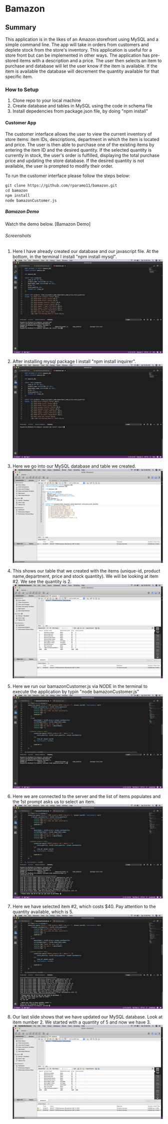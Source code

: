 # Bamazon

## Summary

This application is in the likes of an Amazon storefront using MySQL and a simple command line. The app will take in orders from customers and deplete stock from the store's inventory. This application is useful for a store front but can be implemented in other ways. The application has pre-stored items with a description and a price. The user then selects an item to purchase and database will let the user know if the item is available. If the item is available the database will decrement the quantity available for that specific item. 

### How to Setup

1. Clone repo to your local machine
2. Create database and tables in MySQL using the code in schema file
3. Install depedencies from package.json file, by doing "npm install"

#### Customer App

The customer interface allows the user to view the current inventory of store items: item IDs, descriptions, department in which the item is located and price. The user is then able to purchase one of the existing items by entering the item ID and the desired quantity. If the selected quantity is currently in stock, the user's order is fulfilled, displaying the total purchase price and updating the store database. If the desired quantity is not available, the user is prompted to modify their order.

To run the customer interface please follow the steps below:

	git clone https://github.com/rparamo11/bamazon.git
	cd bamazon
	npm install
	node bamazonCustomer.js

##### Bamazon Demo
Watch the demo below. 
[Bamazon Demo]

###### Screenshots

1. Here I have already created our database and our javascript file. At the bottom, in the terminal I install "npm install mysql".
![Screenshot](/screenshots/bamazon1.png)

2. After installing mysql package I install "npm install inquirer". 
![Screenshot](/screenshots/bamazon2.png)

3. Here we go into our MySQL database and table we created. 
![Screenshot](/screenshots/bamazon3.png)

4. This shows our table that we created with the items (unique-id, product name,department, price and stock quantity). We will be looking at item #2. We see the 
   quantity is 2. 
![Screenshot](/screenshots/bamazon4.png)

5. Here we run our bamazonCustomer.js via NODE in the terminal to execute the application by typin "node bamazonCustomer.js"
![Screenshot](/screenshots/bamazon5.png)

6. Here we are connected to the server and the list of items populates and the 1st prompt asks us to select an item. 
![Screenshot](/screenshots/bamazon6.png)

7. Here we have selected item #2, which costs $40. Pay attention to the quantity available, which is 5. 
![Screenshot](/screenshots/bamazon7.png)

8. Our last slide shows that we have updated our MySQL database. Look at item number 2. We started with a quantity of 5 and now we have 3. 
![Screenshot](/screenshots/bamazon8.png)